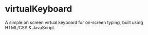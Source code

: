 # virtualKeyboard
A simple on screen virtual keyboard for on-screen typing, built using HTML/CSS &amp; JavaScript. 
